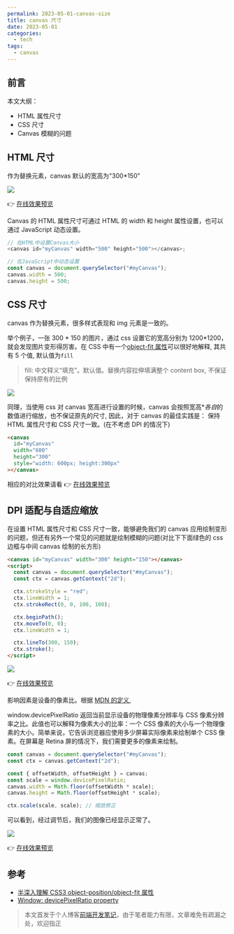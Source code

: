 ```yaml
---
permalink: 2023-05-01-canvas-size
title: canvas 尺寸
date: 2023-05-01
categories:
  - tech
tags:
  - canvas
---
```


## 前言

本文大纲：

- HTML 属性尺寸
- CSS 尺寸
- Canvas 模糊的问题

## HTML 尺寸

作为替换元素，canvas 默认的宽高为"300\*150"

![](https://cdn.jsdelivr.net/gh/chenxiaoyao6228/cloudimg@main/2023/canvas-default-size.png)

👉 [在线效果预览](https://chenxiaoyao6228.github.io/html-preview/?https://github.com/chenxiaoyao6228/fe-notes/blob/main/Canvas/_demo/canvas-size/default.html)

Canvas 的 HTML 属性尺寸可通过 HTML 的 width 和 height 属性设置，也可以通过 JavaScript 动态设置。

```js
// 在HTML中设置Canvas大小
<canvas id="myCanvas" width="500" height="500"></canvas>;

// 在JavaScript中动态设置
const canvas = document.querySelector("#myCanvas");
canvas.width = 500;
canvas.height = 500;
```

## CSS 尺寸

canvas 作为替换元素，很多样式表现和 img 元素是一致的。

举个例子，一张 300 * 150 的图片，通过 css 设置它的宽高分别为 1200*1200，就会发现图片变形得厉害。在 CSS 中有一个[object-fit 属性](https://developer.mozilla.org/en-US/docs/Web/CSS/object-fit)可以很好地解释, 其共有 5 个值, 默认值为`fill`

> fill: 中文释义“填充”。默认值。替换内容拉伸填满整个 content box, 不保证保持原有的比例

![](https://cdn.jsdelivr.net/gh/chenxiaoyao6228/cloudimg@main/2023/replaced-element-object-fill-fit.png)

同理，当使用 css 对 canvas 宽高进行设置的时候，canvas 会按照宽高\**各自*的数值进行缩放，也不保证原先的尺寸, 因此，对于 canvas 的最佳实践是： 保持 HTML 属性尺寸和 CSS 尺寸一致。(在不考虑 DPI 的情况下)

```html
<canvas
  id="myCanvas"
  width="600"
  height="300"
  style="width: 600px; height:300px"
></canvas>
```

相应的对比效果请看 👉 [在线效果预览](https://chenxiaoyao6228.github.io/html-preview/?https://github.com/chenxiaoyao6228/fe-notes/blob/main/Canvas/_demo/canvas-size/html-css-size-1.html)

## DPI 适配与自适应缩放

在设置 HTML 属性尺寸和 CSS 尺寸一致，能够避免我们的 canvas 应用绘制变形的问题，但还有另外一个常见的问题就是绘制模糊的问题(对比下下面绿色的 css 边框与中间 canvas 绘制的长方形)

```html
<canvas id="myCanvas" width="300" height="150"></canvas>
<script>
  const canvas = document.querySelector("#myCanvas");
  const ctx = canvas.getContext("2d");

  ctx.strokeStyle = "red";
  ctx.lineWidth = 1;
  ctx.strokeRect(0, 0, 100, 100);

  ctx.beginPath();
  ctx.moveTo(0, 0);
  ctx.lineWidth = 1;

  ctx.lineTo(300, 150);
  ctx.stroke();
</script>
```

![](https://cdn.jsdelivr.net/gh/chenxiaoyao6228/cloudimg@main/2023/canvas-size-blur.png)

👉 [在线效果预览](https://chenxiaoyao6228.github.io/html-preview/?https://github.com/chenxiaoyao6228/fe-notes/blob/main/Canvas/_demo/canvas-size/html-css-size-2.html)

影响因素是设备的像素比。根据 [MDN 的定义](https://developer.mozilla.org/en-US/docs/Web/API/Window/devicePixelRatio),

window.devicePixelRatio 返回当前显示设备的物理像素分辨率与 CSS 像素分辨率之比。此值也可以解释为像素大小的比率：一个 CSS 像素的大小与一个物理像素的大小。简单来说，它告诉浏览器应使用多少屏幕实际像素来绘制单个 CSS 像素。在屏幕是 Retina 屏的情况下，我们需要更多的像素来绘制。

```js
const canvas = document.querySelector("#myCanvas");
const ctx = canvas.getContext("2d");

const { offsetWidth, offsetHeight } = canvas;
const scale = window.devicePixelRatio;
canvas.width = Math.floor(offsetWidth * scale);
canvas.height = Math.floor(offsetHeight * scale);

ctx.scale(scale, scale); // 缩放修正
```

可以看到，经过调节后，我们的图像已经显示正常了。

![](https://cdn.jsdelivr.net/gh/chenxiaoyao6228/cloudimg@main/2023/canvas-size-blur-2.png)

👉 [在线效果预览](https://chenxiaoyao6228.github.io/html-preview/?https://github.com/chenxiaoyao6228/fe-notes/blob/main/Canvas/_demo/canvas-size/html-css-size-3.html)

## 参考

- [半深入理解 CSS3 object-position/object-fit 属性](https://www.zhangxinxu.com/wordpress/2015/03/css3-object-position-object-fit)
- [Window: devicePixelRatio property](https://developer.mozilla.org/en-US/docs/Web/API/Window/devicePixelRatio)


 
 
 > 本文首发于个人博客[前端开发笔记](https://github.com/chenxiaoyao6228/fe-notes)，由于笔者能力有限，文章难免有疏漏之处，欢迎指正